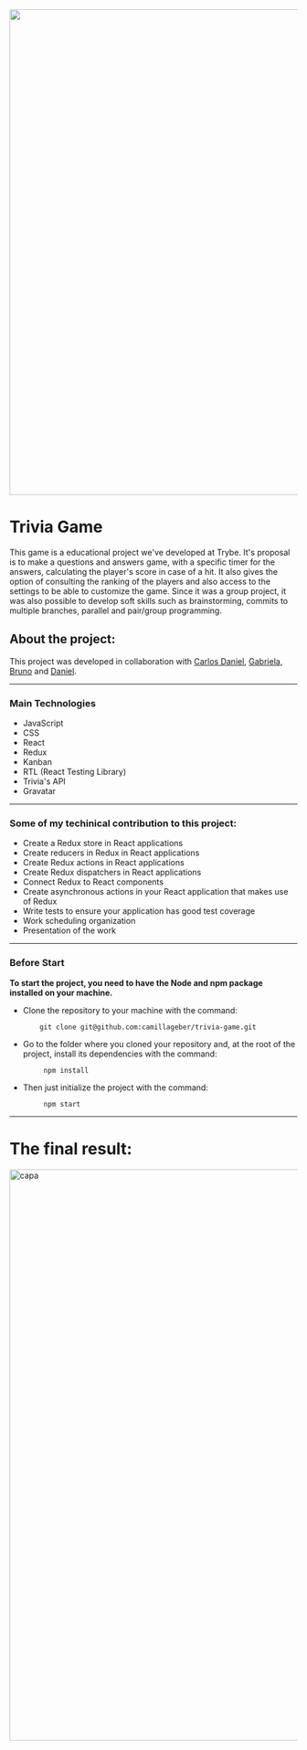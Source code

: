 <img align="center" width="850" src="https://s4.aconvert.com/convert/p3r68-cdx67/ae9ag-djo7c.png"/>

# Trivia Game

This game is a educational project we've developed at Trybe. It's proposal is to make a questions and answers game, with a specific timer for the answers, calculating the player's score in case of a hit. It also gives the option of consulting the ranking of the players and also access to the settings to be able to customize the game. Since it was a group project, it was also possible to develop soft skills such as brainstorming, commits to multiple branches, parallel and pair/group programming.

<h2> About the project: </h2>
  
This project was developed in collaboration with [Carlos Daniel](https://github.com/carllosdannyel), [Gabriela](https://github.com/gahbimenezes), [Bruno](https://github.com/brunodnc) and [Daniel](https://github.com/DanielCavalcantih).

----

<h3> Main Technologies </h3>

<div>
  <ul>
    <li> JavaScript </li>
    <li> CSS </li>
    <li> React </li>
    <li> Redux </li>
    <li> Kanban </li>
    <li> RTL (React Testing Library) </li>
    <li> Trivia's API </li>
    <li> Gravatar </li>
  </ul>
</div>

---
<h3> Some of my techinical contribution to this project: </h3>
<div>
  <ul>
    <li>Create a Redux store in React applications</li>
    <li>Create reducers in Redux in React applications</li>
    <li>Create Redux actions in React applications</li>
    <li>Create Redux dispatchers in React applications</li>
    <li>Connect Redux to React components</li>
    <li>Create asynchronous actions in your React application that makes use of Redux</li>
    <li>Write tests to ensure your application has good test coverage</li>
    <li>Work scheduling organization</li>
    <li>Presentation of the work</li>
  </ul>
  </div>
  
 ----
  
<h3> Before Start </h3>

<p><b> To start the project, you need to have the Node and npm package installed on your machine.</b>
  <ul>
    <li> Clone the repository to your machine with the command:</li>
      
        git clone git@github.com:camillageber/trivia-game.git
      
   <li> Go to the folder where you cloned your repository and, at the root of the project, install its dependencies with the command:</li>
        
         npm install
    
  <li> Then just initialize the project with the command:</li>
    
         npm start
  </ul>
  
  -----
  
  # The final result: 
<div>
   <img align="center" alt="capa" width="1000" src="https://user-images.githubusercontent.com/88116437/227690550-0d110e2a-c867-4584-9ceb-9f987fb513f8.gif" />
</div>

  
